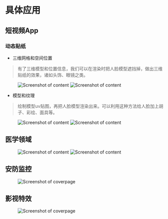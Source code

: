 # 具体应用


## 短视频App

### 动态贴纸

- 三维网格和空间位置
> 有了三维模型和位置信息，我们可以在渲染时把人脸模型遮挡掉，做出三维贴纸的效果，诸如头饰、眼镜之类。

<figure class="thumbnails">
    <img src="https://blog-1253739411.cos.ap-shanghai.myqcloud.com/static/gif/v2-0380b3a99f8144b5e9047f1076c0a182_b.gif" alt="Screenshot of content" title="Content">
    <img src="https://blog-1253739411.cos.ap-shanghai.myqcloud.com/static/img/bandicam/tie.gif" alt="Screenshot of content" title="Content">
</figure>

- 模型和纹理

> 绘制模型uv贴图，再把人脸模型渲染出来。可以利用这种方法给人脸加上胡子、彩绘、面具等。

<figure class="thumbnails">
    <img src="https://blog-1253739411.cos.ap-shanghai.myqcloud.com/static/img/bandicam/monal.jpg" alt="Screenshot of content" title="Content">
    <img src="https://blog-1253739411.cos.ap-shanghai.myqcloud.com/static/img/bandicam/mona.jpg" alt="Screenshot of content" title="Content">
</figure>

## 医学领域

<figure class="thumbnails">
    <img src="https://blog-1253739411.cos.ap-shanghai.myqcloud.com/static/gif/nucleus_segmentation.png" alt="Screenshot of content" title="Content">
    <img src="https://blog-1253739411.cos.ap-shanghai.myqcloud.com/static/gif/vertex_3d.jpg" alt="Screenshot of content" title="Content">
</figure>

## 安防监控

<figure class="thumbnails">
    <img src="https://blog-1253739411.cos.ap-shanghai.myqcloud.com/static/gif/street.png" alt="Screenshot of coverpage" title="Cover page">
</figure>

## 影视特效

<figure class="thumbnails">
    <img src="https://blog-1253739411.cos.ap-shanghai.myqcloud.com/static/gif/687474703a2f2f636f6d612e69732e7475652e6d70672e64652f6173736574732f636f6d615f66616365732e6a7067.jpeg" alt="Screenshot of coverpage" title="Cover page">
</figure>
